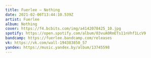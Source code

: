 ```yaml
---
title: Fuerlee — Nothing
date: 2021-02-06T13:44:10.539Z
artist: Fuerlee
album: Nothing
cover: https://f4.bcbits.com/img/a4142078425_10.jpg
spotify: https://open.spotify.com/album/03vuA0RmETs11nVhf1LcV9
bandcamp: https://fuerlee.bandcamp.com/releases
vk: https://vk.com/wall-194383850_57
yandex: https://music.yandex.by/album/13745598
---
```

